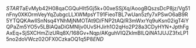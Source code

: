 $START$aEvMyb42H08qaCGQuHIt5Gj5k+00xeSSjXq/AoogBQszsDcP8jz/Vg51nFny0XKOrmVeyYqZubgcLLXWMpsYT91FieoTBL7wUan5zfy7xPSwO6aB9R5YTQQKAwIlSnNsq4YNhMjNMOTAt9D/FNP2tAQ/R3mWxrYq9uKsn02igT4iYQPaZm5YO5v5LBlAQaDiGMNIjv0UvSHJirh1O2qHo2P28a3CDyHYN+JpthFgAxEq+SjSXCHmZizURq8X/168Gv+Nqp/AKguhVIQZklmBILQiNA1JUJZ3fxLP15no2doVWcz02OFX0CzkaOQ1q5P8$END$